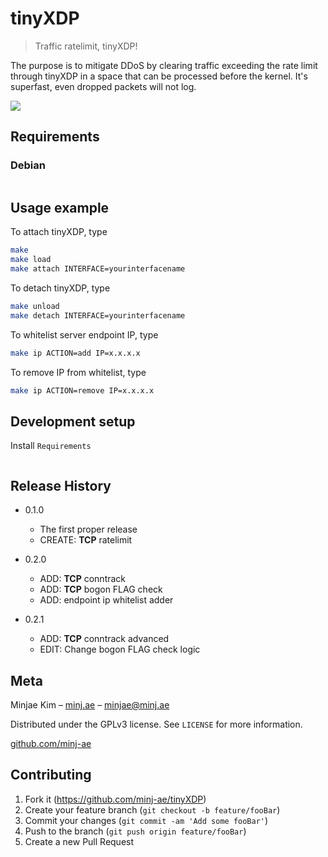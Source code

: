 # tinyXDP
> Traffic ratelimit, tinyXDP!

The purpose is to mitigate DDoS by clearing traffic exceeding the rate limit through tinyXDP in a space that can be processed before the kernel. It's superfast, even dropped packets will not log.

![](https://github.com/minj-ae/tinyXDP/assets/65323308/e1dee385-11f2-4dad-b379-e9855b4d21d5)

## Requirements

### Debian

```sh

```


## Usage example

To attach tinyXDP, type

```sh
make
make load
make attach INTERFACE=yourinterfacename
```
To detach tinyXDP, type

```sh
make unload
make detach INTERFACE=yourinterfacename
```

To whitelist server endpoint IP, type
```sh
make ip ACTION=add IP=x.x.x.x
```

To remove IP from whitelist, type
```sh
make ip ACTION=remove IP=x.x.x.x
```

## Development setup

Install `Requirements`

```sh


```

## Release History

* 0.1.0
    * The first proper release
    * CREATE: **TCP** ratelimit

* 0.2.0
    * ADD: **TCP** conntrack
    * ADD: **TCP** bogon FLAG check
    * ADD: endpoint ip whitelist adder
 
* 0.2.1
    * ADD: **TCP** conntrack advanced
    * EDIT: Change bogon FLAG check logic

## Meta

Minjae Kim – [minj.ae](https://minj.ae) – minjae@minj.ae

Distributed under the GPLv3 license. See ``LICENSE`` for more information.

[github.com/minj-ae](https://github.com/minj-ae)

## Contributing

1. Fork it (<https://github.com/minj-ae/tinyXDP>)
2. Create your feature branch (`git checkout -b feature/fooBar`)
3. Commit your changes (`git commit -am 'Add some fooBar'`)
4. Push to the branch (`git push origin feature/fooBar`)
5. Create a new Pull Request

